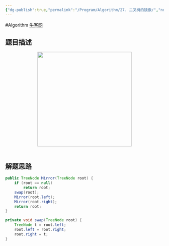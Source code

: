 ```yaml
---
{"dg-publish":true,"permalink":"/Program/Algorithm/27. 二叉树的镜像/","noteIcon":"","created":"2024-05-22T16:17:54.124+08:00"}
---
```


#Algorithm 
[牛客网](https://www.nowcoder.com/practice/a9d0ecbacef9410ca97463e4a5c83be7?tpId=13&tqId=11171&tab=answerKey&from=cyc_github)

## 题目描述

<div align="center"> <img src="https://cs-notes-1256109796.cos.ap-guangzhou.myqcloud.com/0c12221f-729e-4c22-b0ba-0dfc909f8adf.jpg" width="300"/> </div><br>

## 解题思路

```java
public TreeNode Mirror(TreeNode root) {
    if (root == null)
        return root;
    swap(root);
    Mirror(root.left);
    Mirror(root.right);
    return root;
}

private void swap(TreeNode root) {
    TreeNode t = root.left;
    root.left = root.right;
    root.right = t;
}
```
